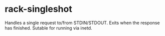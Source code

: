 rack-singleshot
===========

Handles a single request to/from STDIN/STDOUT. Exits when the response
has finished. Sutable for running via inetd.
